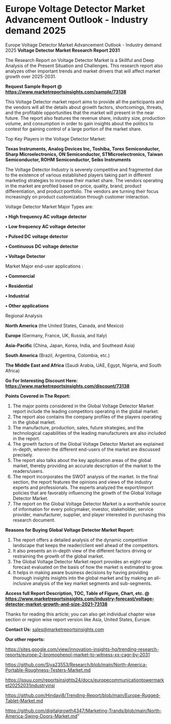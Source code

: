 # Europe Voltage Detector Market Advancement Outlook - Industry demand 2025
Europe Voltage Detector Market Advancement Outlook - Industry demand 2025
<strong>Voltage Detector Market Research Report 2031</strong>

The Research Report on Voltage Detector Market is a Skillful and Deep Analysis of the Present Situation and Challenges. This research report also analyzes other important trends and market drivers that will affect market growth over 2025-2031.

<strong>Request Sample Report @ <a href=https://www.marketreportsinsights.com/sample/73138>https://www.marketreportsinsights.com/sample/73138</a></strong>

This Voltage Detector market report aims to provide all the participants and the vendors will all the details about growth factors, shortcomings, threats, and the profitable opportunities that the market will present in the near future. The report also features the revenue share, industry size, production volume, and consumption in order to gain insights about the politics to contest for gaining control of a large portion of the market share.

Top Key Players in the Voltage Detector Market:

<strong>Texas Instruments, Analog Devices Inc, Toshiba, Torex Semiconductor, Sharp Microelectronics, ON Semiconductor, STMicroelectronics, Taiwan Semiconductor, ROHM Semiconductor, Seiko Instruments</strong>

The Voltage Detector Industry is severely competitive and fragmented due to the existence of various established players taking part in different marketing strategies to increase their market share. The vendors operating in the market are profiled based on price, quality, brand, product differentiation, and product portfolio. The vendors are turning their focus increasingly on product customization through customer interaction.

Voltage Detector Market Major Types are:

<strong>• High frequency AC voltage detector

• Low frequency AC voltage detector

• Pulsed DC voltage detector

• Continuous DC voltage detector

• Voltage Detector</strong>

Market Major end-user applications :

<strong>• Commercial

• Residential

• Industrial

• Other applications</strong>

Regional Analysis

</u><strong><b>North America</b></strong> (the United States, Canada, and Mexico)

<strong><b>Europe </b></strong>(Germany, France, UK, Russia, and Italy)

<strong><b>Asia-Pacific</b></strong> (China, Japan, Korea, India, and Southeast Asia)

<strong><b>South America</b></strong> (Brazil, Argentina, Colombia, etc.)

<strong><b>The Middle East and Africa</b></strong> (Saudi Arabia, UAE, Egypt, Nigeria, and South Africa)

<strong>Go For Interesting Discount Here: <a href=https://www.marketreportsinsights.com/discount/73138>https://www.marketreportsinsights.com/discount/73138</a></strong>

<strong>Points Covered in The Report:</strong>
<ol>
  <li>The major points considered in the Global Voltage Detector Market report include the leading competitors operating in the global market.</li>
  <li>The report also contains the company profiles of the players operating in the global market.</li>
  <li>The manufacture, production, sales, future strategies, and the technological capabilities of the leading manufacturers are also included in the report.</li>
  <li>The growth factors of the Global Voltage Detector Market are explained in-depth, wherein the different end-users of the market are discussed precisely.</li>
  <li>The report also talks about the key application areas of the global market, thereby providing an accurate description of the market to the readers/users.</li>
  <li>The report incorporates the SWOT analysis of the market. In the final section, the report features the opinions and views of the industry experts and professionals. The experts analyzed the export/import policies that are favorably influencing the growth of the Global Voltage Detector Market.</li>
  <li>The report on the Global Voltage Detector Market is a worthwhile source of information for every policymaker, investor, stakeholder, service provider, manufacturer, supplier, and player interested in purchasing this research document.</li>
</ol>
<strong>Reasons for Buying Global Voltage Detector Market Report:</strong>

<ol>
  <li>The report offers a detailed analysis of the dynamic competitive landscape that keeps the reader/client well ahead of the competitors.</li>
  <li>It also presents an in-depth view of the different factors driving or restraining the growth of the global market.</li>
  <li>The Global Voltage Detector Market report provides an eight-year forecast evaluated on the basis of how the market is estimated to grow.</li>
  <li>It helps in making aware business decisions by having providing thorough insights insights into the global market and by making an all-inclusive analysis of the key market segments and sub-segments.</li>
</ol>
<strong>Access full Report Description, TOC, Table of Figure, Chart, etc. @ <a href=https://www.marketreportsinsights.com/industry-forecast/voltage-detector-market-growth-and-size-2021-73138>https://www.marketreportsinsights.com/industry-forecast/voltage-detector-market-growth-and-size-2021-73138</a></strong>


Thanks for reading this article; you can also get individual chapter wise section or region wise report version like Asia, United States, Europe.

<strong>Contact Us:</strong>
sales@marketreportsinsights.com

<strong>Our other reports:</strong>

<a href=https://sites.google.com/view/innovation-insights-hq/trending-research-reports/europe-2-bromophenol-market-to-witness-xx-cagr-by-2031>https://sites.google.com/view/innovation-insights-hq/trending-research-reports/europe-2-bromophenol-market-to-witness-xx-cagr-by-2031</a>

<a href=https://github.com/Siya23553/Research/blob/main/North-America-Portable-Roughness-Testers-Market.md>https://github.com/Siya23553/Research/blob/main/North-America-Portable-Roughness-Testers-Market.md</a>

<a href=https://issuu.com/reportsinsights24/docs/europecommunicationtowermarket20252031industryinsi>https://issuu.com/reportsinsights24/docs/europecommunicationtowermarket20252031industryinsi</a>

<a href=https://github.com/Hindavi8/Trending-Report/blob/main/Europe-Rugged-Tablet-Market.md>https://github.com/Hindavi8/Trending-Report/blob/main/Europe-Rugged-Tablet-Market.md</a>

<a href=https://github.com/digitalgrowth4347/Marketing-Trands/blob/main/North-America-Swing-Doors-Market.md>https://github.com/digitalgrowth4347/Marketing-Trands/blob/main/North-America-Swing-Doors-Market.md</a>"
